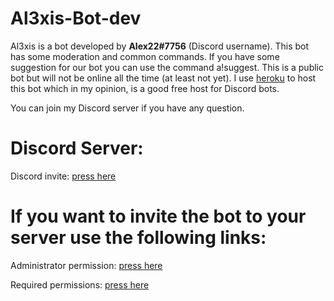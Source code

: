 # Al3xis-Bot-dev

Al3xis is a bot developed by **Alex22#7756** (Discord username). This bot has some moderation and common commands. 
If you have some suggestion for our bot you can use the command a!suggest. This is a public bot but will not be online all the time (at least not yet).
I use [heroku](https://www.heroku.com/) to host this bot which in my opinion, is a good free host for Discord bots.

You can join my Discord server if you have any question.
# Discord Server:
Discord invite: [press here](https://discord.gg/AAJPHqNXUy)

# If you want to invite the bot to your server use the following links:
Administrator permission: [press here](https://discord.com/oauth2/authorize?client_id=768309916112650321&scope=bot&permissions=8)

Required permissions: [press here](https://discord.com/oauth2/authorize?client_id=768309916112650321&scope=bot&permissions=2147479543)
